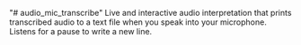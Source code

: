 "# audio_mic_transcribe" 
Live and interactive audio interpretation that prints transcribed audio to a text file when you speak into your microphone. Listens for a pause to write a new line.
